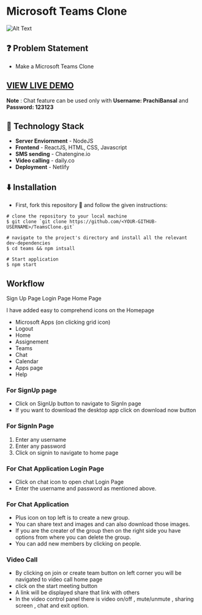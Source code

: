 # Microsoft Teams Clone

![Alt Text](https://media.giphy.com/media/A8pRmkexvl9jCdzS5D/giphy.gif)

## ❓ Problem Statement

- Make a Microsoft Teams Clone

## [VIEW LIVE DEMO](https://teams-clone-app.netlify.app/)

**Note** : Chat feature can be used only with **Username: PrachiBansal** and **Password: 123123**
## 🚧 Technology Stack

- **Server Enviornment** - NodeJS
- **Frontend** - ReactJS, HTML, CSS, Javascript
- **SMS sending** - Chatengine.io 
- **Video calling** - daily.co
- **Deployment** - Netlify

## ⬇️ Installation

- First, fork this repository 🍴 and follow the given instructions:

```
# clone the repository to your local machine
$ git clone `git clone https://github.com/<YOUR-GITHUB-USERNAME>/TeamsClone.git`

# navigate to the project's directory and install all the relevant dev-dependencies
$ cd teams && npm intsall

# Start application
$ npm start

```

## Workflow

Sign Up Page
Login Page
Home Page

I have added easy to comprehend icons on the Homepage

- Microsoft Apps (on clicking grid icon)
- Logout
- Home
- Assignement 
- Teams
- Chat
- Calendar
- Apps page
- Help

### For SignUp page

- Click on SignUp button to navigate to SignIn page
- If you want to download the desktop app click on download now button


### For SignIn Page

1. Enter any username
2. Enter any password
3. Click on signin to navigate to home page


### For Chat Application Login Page

- Click on chat icon to open chat Login Page
- Enter the username and password as mentioned above.

### For Chat Application
- Plus icon on top left is to create a new group. 
- You can share text and images and can also download those images.
- If you are the creater of the group then on the right side you have options from where you can delete the group.
- You can add new members by clicking on people.

### Video Call
- By clicking on join or create team button on left corner you will be navigated to video call home page
- click on the start meeting button 
- A link will be displayed share that link with others
- In the video control panel there is video on/off , mute/unmute , sharing screen , chat and exit option.   

